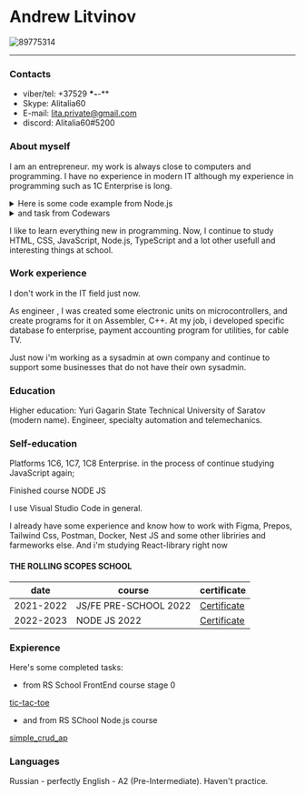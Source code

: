 # Andrew Litvinov

![89775314](https://user-images.githubusercontent.com/89775314/223960104-db29769d-4985-4a39-a5d2-652d3924f646.png)

---

### Contacts

- viber/tel: +37529 **\*-**-\*\*
- Skype: Alitalia60
- E-mail: lita.private@gmail.com
- discord: Alitalia60#5200

### About myself

I am an entrepreneur. my work is always close to computers and programming. I have no experience in modern IT although my experience in programming such as 1C Enterprise is long.

<details><summary>Here is some code example from Node.js</summary>

```js
const express = require('express');
const path = require('path');
const userRouter = require('./resources/users/user.router');
const app = express();
app.use(express.json());
app.use('/', (req, res, next) => {
  if (req.originalUrl === '/') res.send('Service is running!';
  next();
});
app.use('/users', userRouter);
module.exports = app;
}
```

</details>

<details><summary>and task from Codewars</summary>

```js
var countBits = function (n) {
  // Program Me
  let res = 0;
  let binaryN = n.toString(2);
  // console.log(binaryN);
  for (let index = 0; index < binaryN.length; index++) {
    res += Number(binaryN[index]);
  }
  return res;
};
```

</details>

I like to learn everything new in programming.
Now, I continue to study HTML, CSS, JavaScript, Node.js, TypeScript and a lot other usefull and interesting things at school.

### Work experience

I don't work in the IT field just now.

As engineer , I was created some electronic units on microcontrollers, and create programs for it on Assembler, C++. At my job, i developed specific database fo enterprise, payment accounting program for utilities, for cable TV.

Just now i'm working as a sysadmin at own company and continue to support some businesses that do not have their own sysadmin.

### Education

Higher education: Yuri Gagarin State Technical University of Saratov (modern name). Engineer, specialty automation and telemechanics.

### Self-education

Platforms 1C6, 1C7, 1C8 Enterprise. in the process of continue studying JavaScript again;

Finished course NODE JS

I use Visual Studio Code in general.

I already have some experience and know how to work with Figma, Prepos, Tailwind Css, Postman, Docker, Nest JS and some other libriries and farmeworks else. And i'm studying React-library right now

#### THE ROLLING SCOPES SCHOOL

| date      | course                | certificate                                               |
| --------- | --------------------- | --------------------------------------------------------- |
| 2021-2022 | JS/FE PRE-SCHOOL 2022 | [Certificate](https://app.rs.school/certificate/0u11ev3e) |
| 2022-2023 | NODE JS 2022          | [Certificate](https://app.rs.school/certificate/0u11ev3e) |

### Expierence

Here's some completed tasks:

- from RS School FrontEnd course stage 0

[tic-tac-toe](https://rolling-scopes-school.github.io/alitalia60-JSFEPRESCHOOL/tic-tac-toe/)

- and from RS SChool Node.js course

[simple_crud_ap](https://github.com/Alitalia60/simple-crud-api/tree/simple_crud_api)

### Languages

Russian - perfectly
English - A2 (Pre-Intermediate). Haven't practice.
